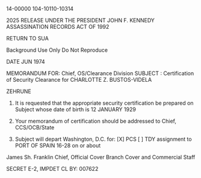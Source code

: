14-00000
104-10110-10314

2025 RELEASE UNDER THE PRESIDENT JOHN F. KENNEDY ASSASSINATION RECORDS ACT OF 1992

RETURN TO SUA

Background Use Only
Do Not Reproduce

DATE JUN 1974

MEMORANDUM FOR: Chief, OS/Clearance Division
SUBJECT : Certification of Security Clearance
for
CHARLOTTE Z. BUSTOS-VIDELA

ZEHRUNE

1. It is requested that the appropriate security certification be prepared on Subject whose date of birth is 12 JANUARY 1929

2. Your memorandum of certification should be addressed to Chief, CCS/OCB/State

3. Subject will depart Washington, D.C. for: [X] PCS
[ ] TDY assignment to PORT OF SPAIN 16-28
on or about

James Sh. Franklin
Chief, Official Cover Branch
Cover and Commercial Staff

SECRET
E-2, IMPDET CL BY: 007622
